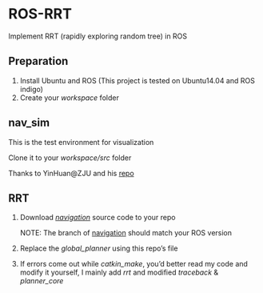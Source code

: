 # ROS-RRT

Implement RRT (rapidly exploring random tree) in ROS

## Preparation

1. Install Ubuntu and ROS (This project is tested on Ubuntu14.04 and ROS indigo)
2. Create your *workspace* folder

## nav_sim

This is the test environment for visualization

Clone it to your *workspace/src* folder

Thanks to YinHuan@ZJU and his [repo](https://github.com/ZJUYH/nav_sim)

## RRT

1. Download *[navigation](https://github.com/ros-planning/navigation)* source code to your repo 

   NOTE: The branch of [navigation](https://github.com/ros-planning/navigation) should match your ROS version

2. Replace the *global_planner* using this repo’s file

3. If errors come out while *catkin_make*, you’d better read my code and modify it yourself, I mainly add *rrt* and modified *traceback* & *planner_core*

 